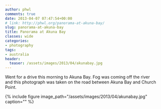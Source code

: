 ```yaml
---
author: phwl
comments: true
date: 2013-04-07 07:47:54+00:00
# link: http://phwl.org/panorama-at-akuna-bay/
slug: panorama-at-akuna-bay
title: Panorama at Akuna Bay
classes: wide
categories:
- photography
tags:
- australia
header:
  teaser: /assets/images/2013/04/akunabay.jpg
---
```


Went for a drive this morning to Akuna Bay. Fog was coming off the river and this photograph was taken on the road between Akuna Bay and Church Point.

{% include figure image_path="/assets/images/2013/04/akunabay.jpg" caption="" %}
